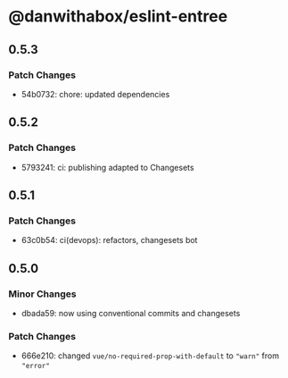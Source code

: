 # @danwithabox/eslint-entree

## 0.5.3

### Patch Changes

- 54b0732: chore: updated dependencies

## 0.5.2

### Patch Changes

- 5793241: ci: publishing adapted to Changesets

## 0.5.1

### Patch Changes

- 63c0b54: ci(devops): refactors, changesets bot

## 0.5.0

### Minor Changes

- dbada59: now using conventional commits and changesets

### Patch Changes

- 666e210: changed `vue/no-required-prop-with-default` to `"warn"` from `"error"`
